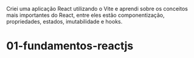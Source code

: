 Criei uma aplicação React utilizando o Vite e aprendi sobre os conceitos mais importantes do React, entre eles estão componentização, propriedades, estados, imutabilidade e hooks.

# 01-fundamentos-reactjs
